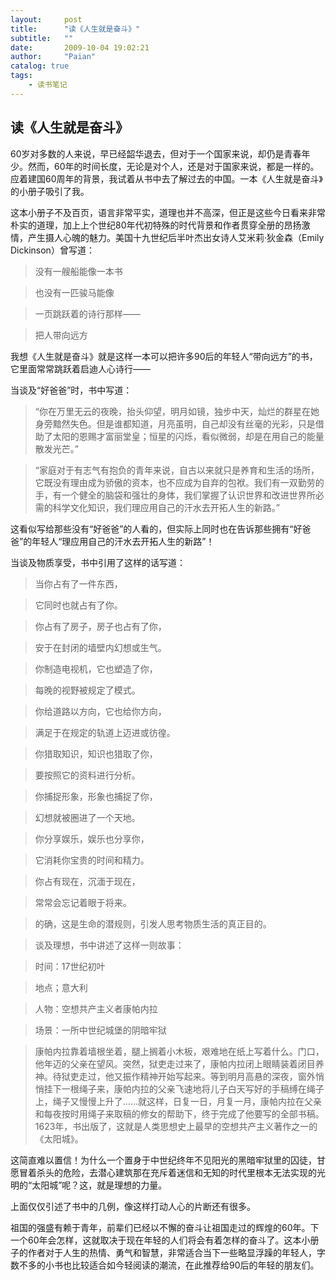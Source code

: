 ```yaml
---
layout:     post
title:      "读《人生就是奋斗》"
subtitle:   ""
date:       2009-10-04 19:02:21
author:     "Paian"
catalog: true
tags:
    - 读书笔记
---
```


## 读《人生就是奋斗》

60岁对多数的人来说，早已经韶华退去，但对于一个国家来说，却仍是青春年少。然而，60年的时间长度，无论是对个人，还是对于国家来说，都是一样的。应着建国60周年的背景，我试着从书中去了解过去的中国。一本《人生就是奋斗》的小册子吸引了我。

这本小册子不及百页，语言非常平实，道理也并不高深，但正是这些今日看来非常朴实的道理，加上上个世纪80年代初特殊的时代背景和作者贯穿全册的昂扬激情，产生摄人心魄的魅力。美国十九世纪后半叶杰出女诗人艾米莉·狄金森（Emily Dickinson）曾写道：

> 没有一艘船能像一本书

> 也没有一匹骏马能像

> 一页跳跃着的诗行那样——

> 把人带向远方

我想《人生就是奋斗》就是这样一本可以把许多90后的年轻人“带向远方”的书，它里面常常跳跃着启迪人心诗行——

当谈及“好爸爸”时，书中写道：

> “你在万里无云的夜晚，抬头仰望，明月如镜，独步中天，灿烂的群星在她身旁黯然失色。但是谁都知道，月亮虽明，自己却没有丝毫的光彩，只是借助了太阳的恩赐才富丽堂皇；恒星的闪烁，看似微弱，却是在用自己的能量散发光芒。”

> “家庭对于有志气有抱负的青年来说，自古以来就只是养育和生活的场所，它既没有理由成为骄傲的资本，也不应成为自弃的包袱。我们有一双勤劳的手，有一个健全的脑袋和强壮的身体，我们掌握了认识世界和改进世界所必需的科学文化知识，我们理应用自己的汗水去开拓人生的新路。”

这看似写给那些没有“好爸爸”的人看的，但实际上同时也在告诉那些拥有“好爸爸”的年轻人“理应用自己的汗水去开拓人生的新路”！

当谈及物质享受，书中引用了这样的话写道：

> 当你占有了一件东西，

> 它同时也就占有了你。

> 你占有了房子，房子也占有了你，

> 安于在封闭的墙壁内幻想或生气。

> 你制造电视机，它也塑造了你，

> 每晚的视野被规定了模式。

> 你给道路以方向，它也给你方向，

> 满足于在规定的轨道上迈进或彷徨。

> 你猎取知识，知识也猎取了你，

> 要按照它的资料进行分析。

> 你捕捉形象，形象也捕捉了你，

> 幻想就被圈进了一个天地。

> 你分享娱乐，娱乐也分享你，

> 它消耗你宝贵的时间和精力。

> 你占有现在，沉湎于现在，

> 常常会忘记着眼于将来。

> 的确，这是生命的潜规则，引发人思考物质生活的真正目的。

> 谈及理想，书中讲述了这样一则故事：

> 时间：17世纪初叶

> 地点；意大利

> 人物：空想共产主义者康帕内拉

> 场景：一所中世纪城堡的阴暗牢狱

> 康帕内拉靠着墙根坐着，腿上搁着小木板，艰难地在纸上写着什么。门口，他年迈的父亲在望风。突然，狱吏走过来了，康帕内拉闭上眼睛装着闭目养神。待狱吏走过，他又振作精神开始写起来。等到明月高悬的深夜，窗外悄悄挂下一根绳子来，康帕内拉的父亲飞速地将儿子白天写好的手稿缚在绳子上，绳子又慢慢上升了……就这样，日复一日，月复一月，康帕内拉在父亲和每夜按时用绳子来取稿的修女的帮助下，终于完成了他要写的全部书稿。1623年，书出版了，这就是人类思想史上最早的空想共产主义著作之一的《太阳城》。

这简直难以置信！为什么一个置身于中世纪终年不见阳光的黑暗牢狱里的囚徒，甘愿冒着杀头的危险，去潜心建筑那在充斥着迷信和无知的时代里根本无法实现的光明的“太阳城”呢？这，就是理想的力量。

上面仅仅引述了书中的几例，像这样打动人心的片断还有很多。

祖国的强盛有赖于青年，前辈们已经以不懈的奋斗让祖国走过的辉煌的60年。下一个60年会怎样，这就取决于现在年轻的人们将会有着怎样的奋斗了。这本小册子的作者对于人生的热情、勇气和智慧，非常适合当下一些略显浮躁的年轻人，字数不多的小书也比较适合如今轻阅读的潮流，在此推荐给90后的年轻的朋友们。